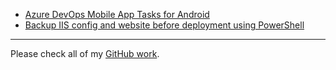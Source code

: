 
- [Azure DevOps Mobile App Tasks for Android](azure/devops/mobile_app_task_android.html)
- [Backup IIS config and website before deployment using PowerShell](azure/devops/backup_iis_config_site_powershell.html)


---


Please check all of my [GitHub work](https://github.com/dgrabar).